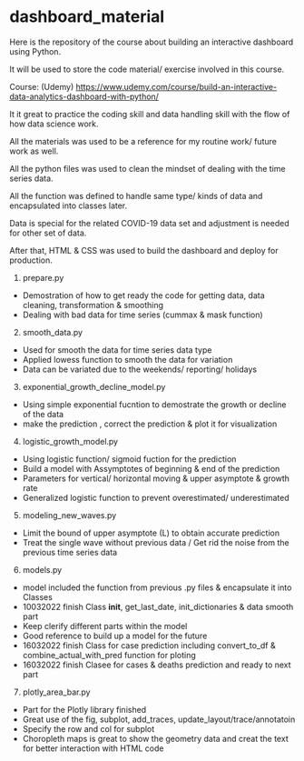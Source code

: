 # dashboard_material

Here is the repository of the course about building an interactive dashboard using Python.

It will be used to store the code material/ exercise involved in this course.

Course: (Udemy)
https://www.udemy.com/course/build-an-interactive-data-analytics-dashboard-with-python/

It it great to practice the coding skill and data handling skill with the flow of how data science work.

All the materials was used to be a reference for my routine work/ future work as well.

All the python files was used to clean the mindset of dealing with the time series data.

All the function was defined to handle same type/ kinds of data and encapsulated into classes later.

Data is special for the related COVID-19 data set and adjustment is needed for other set of data.

After that, HTML & CSS was used to build the dashboard and deploy for production.

1) prepare.py
- Demostration of how to get ready the code for getting data, data cleaning, transformation & smoothing
- Dealing with bad data for time series (cummax & mask function)

2) smooth_data.py
- Used for smooth the data for time series data type
- Applied lowess function to smooth the data for variation
- Data can be variated due to the weekends/ reporting/ holidays

3) exponential_growth_decline_model.py
- Using simple exponential fucntion to demostrate the growth or decline of the data
- make the prediction , correct the prediction & plot it for visualization

4) logistic_growth_model.py
- Using logistic function/ sigmoid fuction for the prediction
- Build a model with Assymptotes of beginning & end of the prediction
- Parameters for vertical/ horizontal moving & upper asymptote & growth rate
- Generalized logistic function to prevent overestimated/ underestimated

5) modeling_new_waves.py
- Limit the bound of upper asymptote (L) to obtain accurate prediction
- Treat the single wave without previous data / Get rid the noise from the previous time series data

6) models.py
- model included the function from previous .py files & encapsulate it into Classes
- 10032022 finish Class __init__, get_last_date, init_dictionaries & data smooth part
- Keep clerify different parts within the model
- Good reference to build up a model for the future
- 16032022 finish Class for case prediction including convert_to_df & combine_actual_with_pred function for ploting
- 16032022 finish Clasee for cases & deaths prediction and ready to next part

7) plotly_area_bar.py
- Part for the Plotly library finished
- Great use of the fig, subplot, add_traces, update_layout/trace/annotatoin
- Specify the row and col for subplot
- Choropleth maps is great to show the geometry data and creat the text for better interaction with HTML code